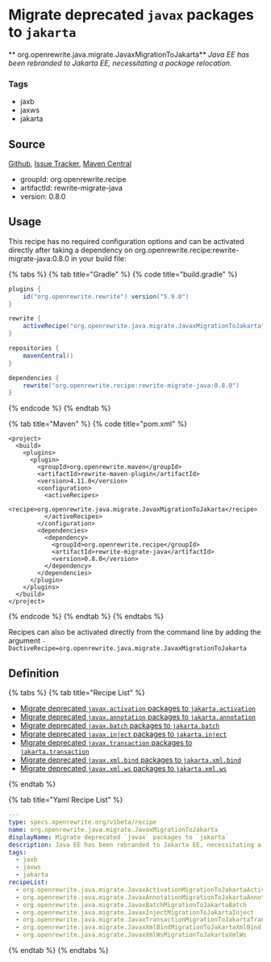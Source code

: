 # Migrate deprecated `javax` packages to `jakarta`

** org.openrewrite.java.migrate.JavaxMigrationToJakarta**
_Java EE has been rebranded to Jakarta EE, necessitating a package relocation._

### Tags

* jaxb
* jaxws
* jakarta

## Source

[Github](https://github.com/openrewrite/rewrite-migrate-java), [Issue Tracker](https://github.com/openrewrite/rewrite-migrate-java/issues), [Maven Central](https://search.maven.org/artifact/org.openrewrite.recipe/rewrite-migrate-java/0.8.0/jar)

* groupId: org.openrewrite.recipe
* artifactId: rewrite-migrate-java
* version: 0.8.0


## Usage

This recipe has no required configuration options and can be activated directly after taking a dependency on org.openrewrite.recipe:rewrite-migrate-java:0.8.0 in your build file:

{% tabs %}
{% tab title="Gradle" %}
{% code title="build.gradle" %}
```groovy
plugins {
    id("org.openrewrite.rewrite") version("5.9.0")
}

rewrite {
    activeRecipe("org.openrewrite.java.migrate.JavaxMigrationToJakarta")
}

repositories {
    mavenCentral()
}

dependencies {
    rewrite("org.openrewrite.recipe:rewrite-migrate-java:0.8.0")
}
```
{% endcode %}
{% endtab %}

{% tab title="Maven" %}
{% code title="pom.xml" %}
```markup
<project>
  <build>
    <plugins>
      <plugin>
        <groupId>org.openrewrite.maven</groupId>
        <artifactId>rewrite-maven-plugin</artifactId>
        <version>4.11.0</version>
        <configuration>
          <activeRecipes>
            <recipe>org.openrewrite.java.migrate.JavaxMigrationToJakarta</recipe>
          </activeRecipes>
        </configuration>
        <dependencies>
          <dependency>
            <groupId>org.openrewrite.recipe</groupId>
            <artifactId>rewrite-migrate-java</artifactId>
            <version>0.8.0</version>
          </dependency>
        </dependencies>
      </plugin>
    </plugins>
  </build>
</project>
```
{% endcode %}
{% endtab %}
{% endtabs %}

Recipes can also be activated directly from the command line by adding the argument `-DactiveRecipe=org.openrewrite.java.migrate.JavaxMigrationToJakarta`

## Definition

{% tabs %}
{% tab title="Recipe List" %}
* [Migrate deprecated `javax.activation` packages to `jakarta.activation`](../../java/migrate/javaxactivationmigrationtojakartaactivation.md)
* [Migrate deprecated `javax.annotation` packages to `jakarta.annotation`](../../java/migrate/javaxannotationmigrationtojakartaannotation.md)
* [Migrate deprecated `javax.batch` packages to `jakarta.batch`](../../java/migrate/javaxbatchmigrationtojakartabatch.md)
* [Migrate deprecated `javax.inject` packages to `jakarta.inject`](../../java/migrate/javaxinjectmigrationtojakartainject.md)
* [Migrate deprecated `javax.transaction` packages to `jakarta.transaction`](../../java/migrate/javaxtransactionmigrationtojakartatransaction.md)
* [Migrate deprecated `javax.xml.bind` packages to `jakarta.xml.bind`](../../java/migrate/javaxxmlbindmigrationtojakartaxmlbind.md)
* [Migrate deprecated `javax.xml.ws` packages to `jakarta.xml.ws`](../../java/migrate/javaxxmlwsmigrationtojakartaxmlws.md)

{% endtab %}

{% tab title="Yaml Recipe List" %}
```yaml
---
type: specs.openrewrite.org/v1beta/recipe
name: org.openrewrite.java.migrate.JavaxMigrationToJakarta
displayName: Migrate deprecated `javax` packages to `jakarta`
description: Java EE has been rebranded to Jakarta EE, necessitating a package relocation.
tags:
  - jaxb
  - jaxws
  - jakarta
recipeList:
  - org.openrewrite.java.migrate.JavaxActivationMigrationToJakartaActivation
  - org.openrewrite.java.migrate.JavaxAnnotationMigrationToJakartaAnnotation
  - org.openrewrite.java.migrate.JavaxBatchMigrationToJakartaBatch
  - org.openrewrite.java.migrate.JavaxInjectMigrationToJakartaInject
  - org.openrewrite.java.migrate.JavaxTransactionMigrationToJakartaTransaction
  - org.openrewrite.java.migrate.JavaxXmlBindMigrationToJakartaXmlBind
  - org.openrewrite.java.migrate.JavaxXmlWsMigrationToJakartaXmlWs

```
{% endtab %}
{% endtabs %}
